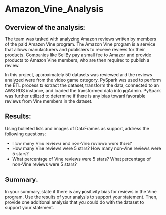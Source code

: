 # Amazon_Vine_Analysis
## Overview of the analysis: 
The team was tasked with analyzing Amazon reviews written by members of the paid Amazon Vine program. The Amazon Vine program is a service that allows manufacturers and publishers to receive reviews for their products. Companies like SellBy pay a small fee to Amazon and provide products to Amazon Vine members, who are then required to publish a review.

In this project, approximately 50 datasets was reviewed and the reviews analyzed were from the video game category. PySpark was used to perform the ETL process to extract the dataset, transform the data, connected to an AWS RDS instance, and loaded the transformed data into pgAdmin. PySpark was further utilized to determine if there is any bias toward favorable reviews from Vine members in the dataset.

## Results: 
Using bulleted lists and images of DataFrames as support, address the following questions:
- How many Vine reviews and non-Vine reviews were there?
- How many Vine reviews were 5 stars? How many non-Vine reviews were 5 stars?
- What percentage of Vine reviews were 5 stars? What percentage of non-Vine reviews were 5 stars?

## Summary: 
In your summary, state if there is any positivity bias for reviews in the Vine program. Use the results of your analysis to support your statement. Then, provide one additional analysis that you could do with the dataset to support your statement.
